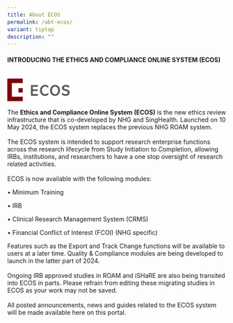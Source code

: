 ```yaml
---
title: About ECOS
permalink: /abt-ecos/
variant: tiptap
description: ""
---
```

<h4><strong>INTRODUCING THE ETHICS AND COMPLIANCE ONLINE SYSTEM&nbsp;(ECOS)</strong><br>&nbsp;</h4>
<p></p>
<div class="isomer-image-wrapper">
<img style="width: 30%;" height="auto" width="100%" alt="" src="/images/ECOS Logo/ECOS_Logo_Sm.jpg">
</div>
<p></p>
<p>The <strong>Ethics and Compliance Online System (ECOS)</strong> is the new
ethics review infrastructure that is co-developed by NHG and SingHealth.
Launched on 10 May 2024, the ECOS system replaces the previous NHG ROAM
system.
<br>
<br>The ECOS system is intended to support research enterprise functions across
the research lifecycle from Study Initiation to Completion, allowing IRBs,
institutions, and researchers to have a one stop oversight of research
related activities.
<br>
<br>ECOS is now available with the following modules:</p>
<p>• Minimum Training</p>
<p>• IRB</p>
<p>• Clinical Research Management System (CRMS)</p>
<p>• Financial Conflict of Interest (FCOI) (NHG specific)</p>
<p></p>
<p>Features such as the Export and Track Change functions will be available
to users at a later time.&nbsp;Quality &amp; Compliance modules are being
developed to launch in the latter part of 2024.
<br>
<br>Ongoing IRB approved studies in ROAM and iSHaRE are also being transited
into ECOS in parts.&nbsp;Please refrain from editing these migrating studies
in ECOS as your work may not be saved.
<br>
<br>All posted announcements, news and guides related to the ECOS system will
be made available here on this&nbsp;portal.</p>
<p></p>